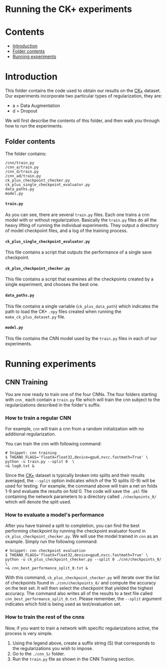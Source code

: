 # Running the CK+ experiments

# Contents
+ [Introduction](#introduction)
+ [Folder contents](#folder-contents)
+ [Running experiments](#running-experiments)

# Introduction

This folder contains the code used to obtain our results on the [CK+][CK+] dataset. Our experiments incorporate 
two particular types of regularization, they are:

+ a = Data Augmentation
+ d = Dropout

We will first describe the contents of this folder, and then walk you through
how to run the experiments.

## Folder contents
The folder contains:
``` shell
/cnn/train.py
/cnn_a/train.py
/cnn_d/train.py
/cnn_ad/train.py
ck_plus_checkpoint_checker.py
ck_plus_single_checkpoint_evaluator.py
data_paths.py
model.py
```

#### `train.py`
As you can see, there are several `train.py` files. Each one trains a cnn model with or without regularization.
Basically the `train.py` files do all the heavy lifting of running the individual experiments. They output a 
directory of model checkpoint files, and a log of the training process.

#### `ck_plus_single_checkpoint_evaluator.py`
This file contains a script that outputs the performance of a single save checkpoint.

#### `ck_plus_checkpoint_checker.py`
This file contains a script that examines all the checkpoints created by a 
single experiment, and chooses the best one.

#### `data_paths.py`
This file contains a single variable (``ck_plus_data_path``) which indicates the path to load the CK+ ``.npy`` files 
created when running the ``make_ck_plus_dataset.py`` file.

#### `model.py`
This file contains the CNN model used by the ``train.py`` files in each of our experiments.


# Running experiments

## CNN Training

You are now ready to train one of the four CNNs. The four folders starting with `cnn_` 
each contain a `train.py` file which will train the cnn subject to the 
regularizations described in the folder's suffix. 

### How to train a regular CNN

For example, `cnn` will train a cnn from a random initialization with no additional regularization.

You can train the cnn with following command: 
``` shell
# Snippet: cnn training
$ THEANO_FLAGS='floatX=float32,device=gpu0,nvcc.fastmath=True' \ 
python -u train.py --split 0  \ 
>& log0.txt & 
```

Since the [CK+][CK+] dataset is typically broken into splits and their results averaged,
the `--split` option indicates which of the 10 splits (0-9) will be used for testing. For example, 
the command above will train a net on folds 1-9 and evaluate the results on fold 0. The code 
will save the `.pkl` file containing the network parameters to a directory called `./checkpoints_0/` 
which will denote the split used.


### How to evaluate a model's performance

After you have trained a split to completion, you can find the best performing
checkpoint by running the checkpoint evaluator found in 
`ck_plus_checkpoint_checker.py`. We will use the model trained in `cnn` as an 
example. Simply run the following command:

``` shell
# Snippet: cnn checkpoint evaluation
$ THEANO_FLAGS='floatX=float32,device=gpu0,nvcc.fastmath=True' \ 
python -u ck_plus_checkpoint_checker.py --split 0 ./cnn/checkpoints_0/ \
>& cnn_best_performance_split_0.txt &
```

With this command, `ck_plus_checkpoint_checker.py` will iterate over the list of
checkpoints found in `./cnn/checkpoints_0/` and compute the accuracy on 
the test set. It will then select the checkpoint that yielded the highest
accuracy. The command also writes all of the results to a text file called 
`cnn_best_performance_split_0.txt`. Please remember, the `--split` argument
indicates which fold is being used as test/evaluation set.

### How to train the rest of the cnns

Now, if you want to train a network with specific regularizations active, 
the process is very simple. 

1. Using the legend above, create a suffix string (S) that corresponds to the 
   regularizations you wish to impose. 
2. Go to the `./cnn_S/` folder.
3. Run the `train.py` file as shown in the CNN Training section.


[CK+]:http://www.pitt.edu/~emotion/ck-spread.htm
